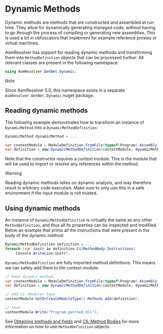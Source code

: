 # Dynamic Methods

Dynamic methods are methods that are constructed and assembled at run
time. They allow for dynamically generating managed code, without having
to go through the process of compiling or generating new assemblies.
This is used a lot in obfuscators that implement for example reference
proxies or virtual machines.

AsmResolver has support for reading dynamic methods and transforming
them into `MethodDefinition` objects that can be processed further. All
relevant classes are present in the following namespace:

``` csharp
using AsmResolver.DotNet.Dynamic;
```

> [!NOTE]
> Since AsmResolver 5.0, this namespace exists in a separate
> `AsmResolver.DotNet.Dynamic` nuget package.


## Reading dynamic methods

The following example demonstrates how to transform an instance of
`DynamicMethod` into a `DynamicMethodDefinition`:

``` csharp
DynamicMethod dynamicMethod = ...

var contextModule = ModuleDefinition.FromFile(typeof(Program).Assembly.Location);
var definition = new DynamicMethodDefinition(contextModule, dynamicMethod);
```

Note that the constructor requires a context module. This is the module
that will be used to import or resolve any references within the method.

> [!WARNING]
> Reading dynamic methods relies on dynamic analysis, and may therefore
> result in arbitrary code execution. Make sure to only use this in a safe
> environment if the input module is not trusted.

## Using dynamic methods

An instance of `DynamicMethodDefinition` is virtually the same as any
other `MethodDefinition`, and thus all its properties can be inspected
and modified. Below an example that prints all the instructions that
were present in the body of the dynamic method:

``` csharp
DynamicMethodDefinition definition = ...
foreach (var instr in definition.CilMethodBody.Instructions)
     Console.WriteLine(instr);
```

`DynamicMethodDefinition` are fully imported method definitions. This
means we can safely add them to the context module:

``` csharp
// Read dynamic method.
var contextModule = ModuleDefinition.FromFile(typeof(Program).Assembly.Location);
var definition = new DynamicMethodDefinition(contextModule, dynamicMethod);

// Add to <Module> type.
contextModule.GetOrCreateModuleType().Methods.Add(definition);

// Save
contextModule.Write("Program.patched.dll");
```

See [Obtaining methods and fields](member-tree.md#obtaining-methods-and-fields)
and [CIL Method Bodies](managed-method-bodies.md) for more
information on how to use `MethodDefinition` objects.
